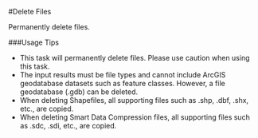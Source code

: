 #Delete Files

Permanently delete files.

###Usage Tips
  - This task will permanently delete files. Please use caution when using this task.
  - The input results must be file types and cannot include ArcGIS geodatabase datasets such as feature classes. However, a file geodatabase (.gdb) can be deleted.
  - When deleting Shapefiles, all supporting files such as .shp, .dbf, .shx, etc., are copied.
  - When deleting Smart Data Compression files, all supporting files such as .sdc, .sdi, etc., are copied.
  

[Voyager Search]:http://voyagersearch.com/
[@VoyagerGIS]:https://twitter.com/voyagergis
[github]:https://github.com/voyagersearch/tasks

    
